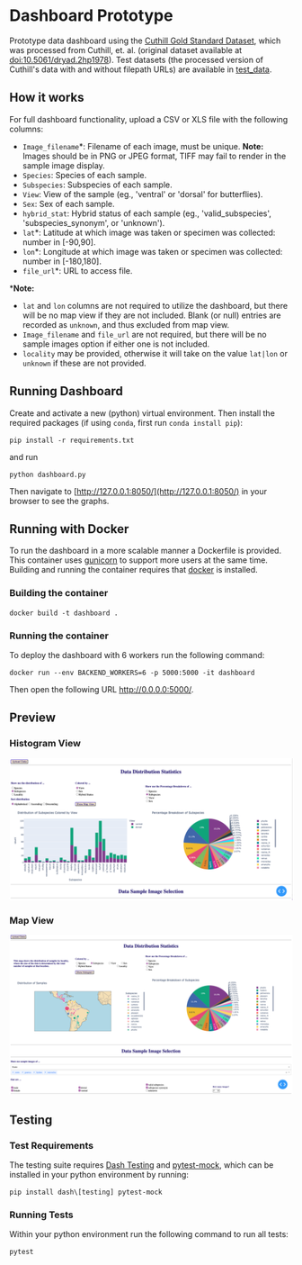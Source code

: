 # Dashboard Prototype
Prototype data dashboard using the [Cuthill Gold Standard Dataset](https://huggingface.co/datasets/imageomics/Curated_GoldStandard_Hoyal_Cuthill), which was processed from Cuthill, et. al. (original dataset available at [doi:10.5061/dryad.2hp1978](https://doi.org/10.5061/dryad.2hp1978)). Test datasets (the processed version of Cuthill's data with and without filepath URLs) are available in [test_data](./test_data).


## How it works

For full dashboard functionality, upload a CSV or XLS file with the following columns: 
- `Image_filename`*: Filename of each image, must be unique. **Note:** Images should be in PNG or JPEG format, TIFF may fail to render in the sample image display.
- `Species`: Species of each sample.
- `Subspecies`: Subspecies of each sample.
- `View`: View of the sample (eg., 'ventral' or 'dorsal' for butterflies).
- `Sex`: Sex of each sample.
- `hybrid_stat`: Hybrid status of each sample (eg., 'valid_subspecies', 'subspecies_synonym', or 'unknown').
- `lat`*: Latitude at which image was taken or specimen was collected: number in [-90,90].
- `lon`*:  Longitude at which image was taken or specimen was collected: number in [-180,180].
- `file_url`*: URL to access file.

***Note:** 
- `lat` and `lon` columns are not required to utilize the dashboard, but there will be no map view if they are not included. Blank (or null) entries are recorded as `unknown`, and thus excluded from map view.
- `Image_filename` and `file_url` are not required, but there will be no sample images option if either one is not included.
- `locality` may be provided, otherwise it will take on the value `lat|lon` or `unknown` if these are not provided.

## Running Dashboard

Create and activate a new (python) virtual environment. 
Then install the required packages (if using `conda`, first run `conda install pip`):

``` 
pip install -r requirements.txt 
```

and run 

```
python dashboard.py
```

Then navigate to [http://127.0.0.1:8050/](http://127.0.0.1:8050/) in your browser to see the graphs.

## Running with Docker
To run the dashboard in a more scalable manner a Dockerfile is provided.
This container uses [gunicorn](https://gunicorn.org/) to support more users at the same time.
Building and running the container requires that [docker](https://www.docker.com/) is installed.

### Building the container
```
docker build -t dashboard .
```

### Running the container
To deploy the dashboard with 6 workers run the following command:
```
docker run --env BACKEND_WORKERS=6 -p 5000:5000 -it dashboard
```
Then open the following URL <http://0.0.0.0:5000/>.


## Preview

### Histogram View
![image](dashboard_preview_hist.png)


### Map View
![image](dashboard_preview_map.png)


## Testing

### Test Requirements
The testing suite requires [Dash Testing](https://dash.plotly.com/testing) and [pytest-mock](https://pypi.org/project/pytest-mock/), which can be installed in your python environment by running:
```
pip install dash\[testing] pytest-mock
```

### Running Tests

Within your python environment run the following command to run all tests:
```
pytest
```
